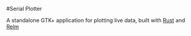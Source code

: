#Serial Plotter

A standalone GTK+ application for plotting live data, built with [Rust](https://www.rust-lang.org/)
and [Relm](https://github.com/antoyo/relm)
